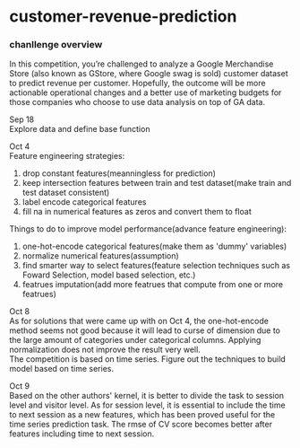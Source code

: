 # customer-revenue-prediction

### chanllenge overview
In this competition, you’re challenged to analyze a Google Merchandise Store (also known as GStore, where Google swag is sold) customer dataset to predict revenue per customer. Hopefully, the outcome will be more actionable operational changes and a better use of marketing budgets for those companies who choose to use data analysis on top of GA data.

Sep 18    
Explore data and define base function

Oct 4    
Feature engineering strategies:    
  1. drop constant features(meanningless for prediction)    
  2. keep intersection features between train and test dataset(make train and test dataset consistent)    
  3. label encode categorical features    
  4. fill na in numerical features as zeros and convert them to float    

Things to do to improve model performance(advance feature engineering):       
  1. one-hot-encode categorical features(make them as 'dummy' variables)    
  2. normalize numerical features(assumption)    
  3. find smarter way to select features(feature selection techniques such as Foward Selection, model based selection, etc.)  
  4. featrues imputation(add more featrues that compute from one or more featrues)
  
  Oct 8    
  As for solutions that were came up with on Oct 4, the one-hot-encode method seems not good because it will lead to curse of dimension due to the large amount of categories under categorical columns. Applying normalization does not improve the result very well.    
  The competition is based on time series. Figure out the techniques to build model based on time series. 
  
  Oct 9    
  Based on the other authors' kernel, it is better to divide the task to session level and visitor level. As for session level, it is essential to include the time to next session as a new features, which has been proved useful for the time series prediction task. The rmse of CV score becomes better after features including time to next session. 
